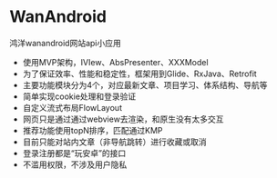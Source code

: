 # WanAndroid #
鸿洋wanandroid网站api小应用

- 使用MVP架构，IVIew、AbsPresenter、XXXModel
- 为了保证效率、性能和稳定性，框架用到Glide、RxJava、Retrofit
- 主要功能模块分为4个，对应最新文章、项目学习、体系结构、导航等
- 简单实现cookie处理和登录验证
- 自定义流式布局FlowLayout
- 网页只是通过通过webview去渲染，和原生没有太多交互
- 推荐功能使用topN排序，匹配通过KMP
- 目前只能对站内文章（非导航跳转）进行收藏或取消
- 登录注册都是“玩安卓”的接口
- 不滥用权限，不涉及用户隐私
